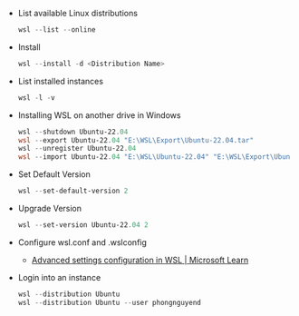 - List available Linux distributions
  ```ps1
  wsl --list --online
  ```
- Install
  ```ps1
  wsl --install -d <Distribution Name>
  ```
- List installed instances
  ```ps1
  wsl -l -v
  ```
- Installing WSL on another drive in Windows
  ```ps1
  wsl --shutdown Ubuntu-22.04
  wsl --export Ubuntu-22.04 "E:\WSL\Export\Ubuntu-22.04.tar"
  wsl --unregister Ubuntu-22.04
  wsl --import Ubuntu-22.04 "E:\WSL\Ubuntu-22.04" "E:\WSL\Export\Ubuntu-22.04.tar"
  ```
 
 - Set Default Version
   ```ps1
   wsl --set-default-version 2
   ```
 - Upgrade Version
   ```ps1
   wsl --set-version Ubuntu-22.04 2
   ```
- Configure wsl.conf and .wslconfig
  + [Advanced settings configuration in WSL | Microsoft Learn](https://learn.microsoft.com/en-us/windows/wsl/wsl-config)

- Login into an instance
  ```ps1
  wsl --distribution Ubuntu
  wsl --distribution Ubuntu --user phongnguyend
  ```
